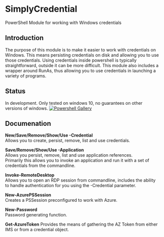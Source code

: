 # SimplyCredential
PowerShell Module for working with Windows credentials

## Introduction
The purpose of this module is to make it easier to work with credentials on Windows. This means persisting credentials on disk and allowing you to use those credentials.  Using credentials inside powershell is typically straightforward, outside it can be more difficult.  This module also includes a wrapper around RunAs, thus allowing you to use credentials in launching a variety of programs.

## Status
In development. Only tested on windows 10, no guarantees on other versions of windows.
[![Powershell Gallery](https://img.shields.io/powershellgallery/v/SimplyCredential.svg)](https://www.powershellgallery.com/packages/SimplyCredential/)

## Documenation
**New/Save/Remove/Show/Use -Credential**  
Allows you to create, persist, remove, list and use credentials.

**Save/Remove/Show/Use -Application**  
Allows you persist, remove, list and use application references.  
Primarily this allows you to invoke an application and run it with a set of credentials from the commandline.

**Invoke-RemoteDesktop**  
Allows you to open an RDP session from commandline, includes the ability to handle authentication for you using the -Credential parameter.

**New-AzurePSSession**  
Creates a PSSession preconfigured to work with Azure.

**New-Password**  
Password generating function.

**Get-AzureToken**
Provides the means of gathering the AZ Token from either IMS or from a credential object.